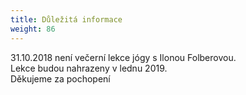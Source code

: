 ```yaml
---
title: Důležitá informace
weight: 86
---
```

31.10.2018 není večerní lekce jógy s Ilonou Folberovou.\
Lekce budou nahrazeny v lednu 2019.\
Děkujeme za pochopení
